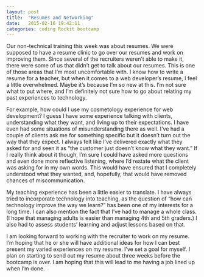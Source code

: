 ```yaml
---
layout: post
title:  "Resumes and Networking"
date:   2015-02-16 19:42:11
categories: coding Rockit bootcamp 
---
```

Our non-technical training this week was about resumes. We were supposed to have a resume clinic to go over our resumes and work on improving them. Since several of the recruiters weren’t able to make it, there were some of us that didn’t get to talk about our resumes. This is one of those areas that I’m most uncomfortable with. I know how to write a resume for a teacher, but when it comes to a web developer’s resume, I feel a little overwhelmed. Maybe it’s because I’m so new at this. I’m not sure what to put where, and I’m definitely not sure how to go about relating my past experiences to technology. 

For example, how could I use my cosmetology experience for web development? I guess I have some experience talking with clients, understanding what they want, and living up to their expectations. I have even had some situations of misunderstanding there as well. I’ve had a couple of clients ask me for something specific but it doesn’t turn out the way that they expect. I always felt like I’ve delivered exactly what they asked for and seen it as “the customer just doesn’t know what they want.” If I really think about it though, I’m sure I could have asked more questions and even done more reflective listening, where I’d restate what the client was asking for in my own words. This would have ensured that I completely understood what they wanted, and, hopefully, that would have removed chances of miscommunication. 

My teaching experience has been a little easier to translate. I have always tried to incorporate technology into teaching, as the question of “how can technology improve the way we learn?” has been one of my interests for a long time. I can also mention the fact that I’ve had to manage a whole class. (I hope that managing adults is easier than managing 4th and 5th graders.) I also had to assess students’ learning and adjust lessons based on that. 

I am looking forward to working with the recruiter to work on my resume. I’m hoping that he or she will have additional ideas for how I can best present my varied experiences on my resume. I’ve set a goal for myself. I plan on starting to send out my resume about three weeks before the bootcamp is over. I am hoping that this will lead to me having a job lined up when I’m done.
